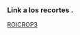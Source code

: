 ### Link a los recortes .

[ROICROP3](https://usmcl-my.sharepoint.com/:f:/g/personal/nicolas_ruizr_usm_cl/Et4XT_UainNEk_gU10oWZfMBi12M9eIhZXleAtq61R2a_g?e=An6xR4)
